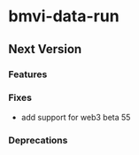 # bmvi-data-run

## Next Version
### Features
### Fixes
- add support for web3 beta 55
### Deprecations